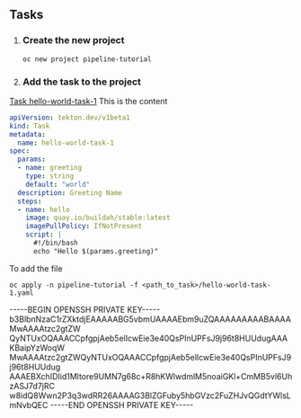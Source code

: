 ## Tasks
1. ### Create the new project

   `oc new project pipeline-tutorial`

3. ### Add the task to the project
[Task hello-world-task-1](../tasks/hello-world-task-1.yaml)
This is the content
```yaml
apiVersion: tekton.dev/v1beta1  
kind: Task  
metadata:  
  name: hello-world-task-1  
spec:  
  params:  
  - name: greeting  
    type: string  
    default: "world"  
  description: Greeting Name  
  steps:  
  - name: hello  
    image: quay.io/buildah/stable:latest  
    imagePullPolicy: IfNotPresent  
    script: |  
      #!/bin/bash  
      echo "Hello $(params.greeting)"
```
To add the file

`oc apply -n pipeline-tutorial -f <path_to_task>/hello-world-task-1.yaml`

-----BEGIN OPENSSH PRIVATE KEY-----
b3BlbnNzaC1rZXktdjEAAAAABG5vbmUAAAAEbm9uZQAAAAAAAAABAAAAMwAAAAtzc2gtZW
QyNTUxOQAAACCpfgpjAeb5elIcwEie3e40QsPInUPFsJ9j96t8HUUdugAAAKBaipYzWoqW
MwAAAAtzc2gtZWQyNTUxOQAAACCpfgpjAeb5elIcwEie3e40QsPInUPFsJ9j96t8HUUdug
AAAEBXchIDIid1Mltore9UMN7g68c+R8hKWlwdmlM5noaiGKl+CmMB5vl6UhzASJ7d7jRC
w8idQ8Wwn2P3q3wdRR26AAAAG3BlZGFuby5hbGVzc2FuZHJvQGdtYWlsLmNvbQEC
-----END OPENSSH PRIVATE KEY-----